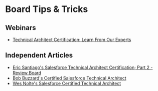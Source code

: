 # Board Tips & Tricks

## Webinars

* [Technical Architect Certification: Learn From Our Experts](https://www.youtube.com/watch?v=yzDOrbc3pQI)

## Independent Articles

* [Eric Santiago's Salesforce Technical Architect Certification; Part 2 - Review Board](http://www.ericsantiago.com/eric_santiago/2012/05/salesforce-technical-architect-certification-part-2-review-board.html)
* [Bob Buzzard's Certified Salesforce Technical Architect](http://bobbuzzard.blogspot.co.uk/2012/02/certified-salesforce-technical.html)
* [Wes Nolte's Salesforce Certified Technical Architect](http://th3silverlining.com/2013/07/24/salesforce-certified-technical-architect/)
